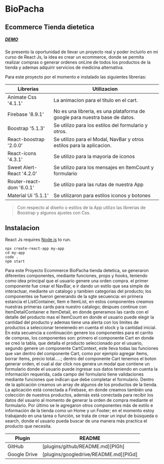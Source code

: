 # BioPacha
## Ecommerce Tienda dietetica 

##### [DEMO](https://biopachatienda.netlify.app/)

Se presento la oportunidad de llevar un proyecto real y poder incluirlo en mi curso de React Js, la idea es crear un ecommerce, donde se permita realizar compras o generar ordenes onLine de todos los productos de la tienda y ademas adquirir servicios de medicina alternativa.

Para este proyecto por el momento e instalado las siguientes librerias:

| Librerias  | Utilizacion |
| ------ | ------ |
| Animate Css '4.1.1' | La animacion para el titulo en el cart.  |
| Firebase '8.9.1' | No es una libreria, es una plataforma de google para nuestra base de datos.|
| Boostrap '5.1.3' | Se utilizo para los estilos del formulario y otros. |
| React-boostrap '2.0.0' |Se utilizo para el Modal, NavBar y otros estilos para la aplicacion.|
| React-icons '4.3.1' | Se utilizo para la mayoria de iconos |
| Sweet Alert-React '4.2.0' | Se utilizo para los mensajes en ItemCount y formulario |
| Router-react-dom '6.0.1'| Se utilizo para las rutas de nuestra App |
| Material Ui '5.1.1' | Se utilizaron para estilos iconos y botones |


> Con respecto al diseño o estilos de la App
> utilizo las librerias de Boostrap y algunos
> ajustes con Css. 


## Instalacion

React Js requires [Node.js](https://nodejs.org/es/) to run.

```
npx create-react-app my-app
cd my-app
code .
npm start
```

Para este Proyecto Ecommerce BioPacha tienda detetica, se generaron diferentes componentes, mediante funciones, props y hooks, teniendo como idea principal que el usuario genere una orden compra. el primer componente fue crear el NavBar, e ir dando un estilo que sea simple de interactuar, mediante un catalogo y tambien categorias del producto; los componentes se fueron generando de la sgte secuencia: en primera estancia el ListContainer, Item e ItemList, en estos componentes creamos nuestras primeras cards para nuestro catalogo; despues continue con ItemDetailContainer e ItemDetail, en donde generamos las cards con el detalle del producto mas el ItemCount en donde el usuario puede elegir la cantidad del producto y ademas tiene una alerta con los limites de productos a seleccionar teneienedo en cuenta el stock y la cantidad inicial. En esta secuencia a continuación genere los componentes para el carrito de compras, los componentes son: primero el componente Cart en donde se creó la tabla, que detalla el producto seleccionado por el usuario, segundo genere un componente CartContext, este lleva todas las funciones que van dentro del componente Cart, como por ejemplo agregar ítems, borrar ítems, precio total…..; dentro del componente Cart tenemos el boton generar orden, el cual al dar click nos genera un modal que contiene un formulario donde el usuario puede ingresar sus datos teniendo en cuenta la información requerida, cada campo del formulario tiene validaciones mediante funciones que indican que debe completar el formulario. Dentro de la aplicación creamos un array de algunos de los productos de la tienda. La aplicación está conectada a Firebase, en donde creamos también una colección de nuestros productos, además está conectada para recibir los datos del usuario al momento de generar la orden de compra mediante el formulario. Por último se le agregaron otros componentes más de estilo e información de la tienda como un Home y un Footer; en el momento estoy trabajando en una tarea o función, se trata de crear un input de búsqueda o search, donde el usuario pueda buscar de una manera más practica el producto que necesita.   


| Plugin | README |
| ------ | ------ |
| GitHub | [plugins/github/README.md][PlGh] |
| Google Drive | [plugins/googledrive/README.md][PlGd] |

